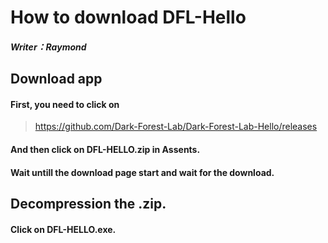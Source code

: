 # How to download DFL-Hello
##### Writer：Raymond
## Download app
#### First, you need to click on
>https://github.com/Dark-Forest-Lab/Dark-Forest-Lab-Hello/releases

#### And then click on DFL-HELLO.zip in Assents.
#### Wait untill the download page start and wait for the download.
## Decompression the .zip.
#### Click on DFL-HELLO.exe.
